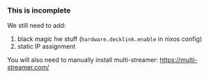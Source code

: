 ### This is incomplete
We still need to add:
1. black magic hw stuff (`hardware.decklink.enable` in nixos config)
2. static IP assignment

You will also need to manually install multi-streamer: https://multi-streamer.com/
